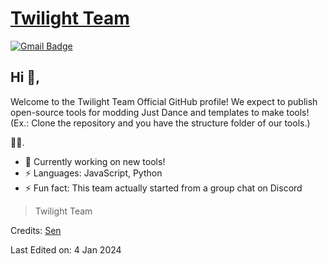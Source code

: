 # [Twilight Team](https://twl-team.xyz) 
[![Gmail Badge](https://img.shields.io/badge/-twl.team.official@gmail.com-c14438?style=flat-square&logo=Gmail&logoColor=white&link=mailto:twl.team.official@gmail.com)](twl.team.official@gmail.com)

## Hi 👋, 
Welcome to the Twilight Team Official GitHub profile!
We expect to publish open-source tools for modding Just Dance and templates to make tools! (Ex.: Clone the repository and you have the structure folder of our tools.)

🏄‍♂️. 

- 🔭 Currently working on new tools!
- ⚡ Languages: JavaScript, Python
- ⚡ Fun fact: This team actually started from a group chat on Discord


> Twilight Team



Credits: [Sen](https://github.com/senwawa)

Last Edited on: 4 Jan 2024
